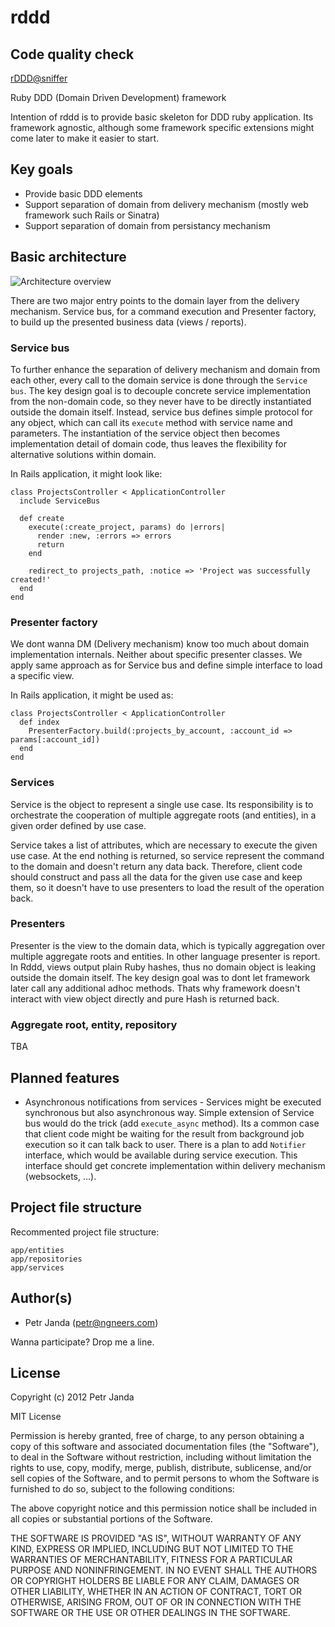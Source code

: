 rddd
====

## Code quality check

[rDDD@sniffer](https://sniffer.io/info/public-project-135230969156499600)

Ruby DDD (Domain Driven Development) framework

Intention of rddd is to provide basic skeleton for DDD ruby application. Its framework agnostic, although some framework specific extensions might come later to make it easier to start.

## Key goals

* Provide basic DDD elements
* Support separation of domain from delivery mechanism (mostly web framework such Rails or Sinatra)
* Support separation of domain from persistancy mechanism

## Basic architecture

![Architecture overview](https://github.com/petrjanda/rddd/blob/master/documentation/rddd.png?raw=true)

There are two major entry points to the domain layer from the delivery mechanism. Service bus, for a command execution and 
Presenter factory, to build up the presented business data (views / reports).

### Service bus

To further enhance the separation of delivery mechanism and domain from each other, every call to the domain service is done through the ```Service bus```. The key design goal is to decouple concrete service implementation from the non-domain code, so they never have to be directly instantiated outside the domain itself. Instead, service bus defines simple protocol for any object, which can call its ```execute``` method with service name and parameters. The instantiation of the service object then becomes implementation detail of domain code, thus leaves the flexibility for alternative solutions within domain.

In Rails application, it might look like:

    class ProjectsController < ApplicationController
      include ServiceBus

      def create
        execute(:create_project, params) do |errors|
          render :new, :errors => errors
          return
        end

        redirect_to projects_path, :notice => 'Project was successfully created!'
      end
    end 

### Presenter factory

We dont wanna DM (Delivery mechanism) know too much about domain implementation internals. Neither about specific presenter classes. We apply same approach as for Service bus and define simple interface to load a specific view.

In Rails application, it might be used as:

    class ProjectsController < ApplicationController
      def index
        PresenterFactory.build(:projects_by_account, :account_id => params[:account_id])
      end
    end

### Services

Service is the object to represent a single use case. Its responsibility is to orchestrate the cooperation of multiple aggregate roots (and entities), in a given order defined by use case.

Service takes a list of attributes, which are necessary to execute the given use case. At the end nothing is returned, so service represent the command to the domain and doesn't return any data back. Therefore, client code should construct and pass all the data for the given use case and keep them, so it doesn't have to use presenters to load the result of the operation back.

### Presenters

Presenter is the view to the domain data, which is typically aggregation over multiple aggregate roots and entities. In other
language presenter is report. In Rddd, views output plain Ruby hashes, thus no domain object is leaking outside the domain
itself. The key design goal was to dont let framework later call any additional adhoc methods. Thats why framework doesn't interact with view object directly and pure Hash is returned back.

### Aggregate root, entity, repository

TBA

## Planned features

* Asynchronous notifications from services - Services might be executed synchronous but also asynchronous way. Simple extension of Service bus would do the trick (add ```execute_async``` method). Its a common case that client code might
be waiting for the result from background job execution so it can talk back to user. There is a plan to add ```Notifier``` interface, which would be available during service execution. This interface should get concrete implementation within delivery mechanism (websockets, ...).

## Project file structure

Recommented project file structure:

    app/entities
    app/repositories
    app/services

## Author(s)

* Petr Janda ([petr@ngneers.com](mailto:petr@ngneers.com))

Wanna participate? Drop me a line.

## License

Copyright (c) 2012 Petr Janda

MIT License

Permission is hereby granted, free of charge, to any person obtaining
a copy of this software and associated documentation files (the
"Software"), to deal in the Software without restriction, including
without limitation the rights to use, copy, modify, merge, publish,
distribute, sublicense, and/or sell copies of the Software, and to
permit persons to whom the Software is furnished to do so, subject to
the following conditions:

The above copyright notice and this permission notice shall be
included in all copies or substantial portions of the Software.

THE SOFTWARE IS PROVIDED "AS IS", WITHOUT WARRANTY OF ANY KIND,
EXPRESS OR IMPLIED, INCLUDING BUT NOT LIMITED TO THE WARRANTIES OF
MERCHANTABILITY, FITNESS FOR A PARTICULAR PURPOSE AND
NONINFRINGEMENT. IN NO EVENT SHALL THE AUTHORS OR COPYRIGHT HOLDERS BE
LIABLE FOR ANY CLAIM, DAMAGES OR OTHER LIABILITY, WHETHER IN AN ACTION
OF CONTRACT, TORT OR OTHERWISE, ARISING FROM, OUT OF OR IN CONNECTION
WITH THE SOFTWARE OR THE USE OR OTHER DEALINGS IN THE SOFTWARE.